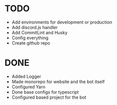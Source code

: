 # TODO

- Add environments for development or production
- Add discord.js handler
- Add CommitLint and Husky
- Config everything
- Create github repo

# DONE

- Added Logger
- Made monorepo for website and the bot itself
- Configured Yarn
- Done base configs for typescript
- Configured based project for the bot
